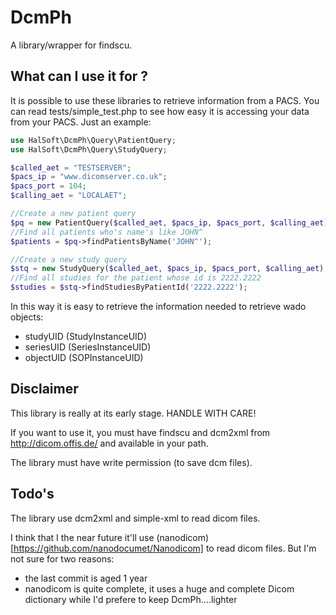 DcmPh
=====

A library/wrapper for findscu.

What can I use it for ?
-----------------------

It is possible to use these libraries to retrieve information from a PACS.
You can read tests/simple_test.php to see how easy it is accessing your data
from your PACS.
Just an example:

```php
use HalSoft\DcmPh\Query\PatientQuery;
use HalSoft\DcmPh\Query\StudyQuery;

$called_aet = "TESTSERVER";
$pacs_ip = "www.dicomserver.co.uk";
$pacs_port = 104;
$calling_aet = "LOCALAET";

//Create a new patient query
$pq = new PatientQuery($called_aet, $pacs_ip, $pacs_port, $calling_aet);
//Find all patients who's name's like JOHN^
$patients = $pq->findPatientsByName('JOHN^');

//Create a new study query
$stq = new StudyQuery($called_aet, $pacs_ip, $pacs_port, $calling_aet);
//Find all studies for the patient whose id is 2222.2222
$studies = $stq->findStudiesByPatientId('2222.2222');
```

In this way it is easy to retrieve the information needed to retrieve wado 
objects:

- studyUID  (StudyInstanceUID)
- seriesUID (SeriesInstanceUID)
- objectUID (SOPInstanceUID)

Disclaimer
----------

This library is really at its early stage. HANDLE WITH CARE!

If you want to use it, you must have findscu and dcm2xml from 
http://dicom.offis.de/ and available in your path.

The library must have write permission (to save dcm files).

Todo's
------

The library use dcm2xml and simple-xml to read dicom files.

I think that I the near future it'll use (nanodicom)[https://github.com/nanodocumet/Nanodicom]
to read dicom files. But I'm not sure for two reasons:
- the last commit is aged 1 year
- nanodicom is quite complete, it uses a huge and complete Dicom dictionary
while I'd prefere to keep DcmPh....lighter
